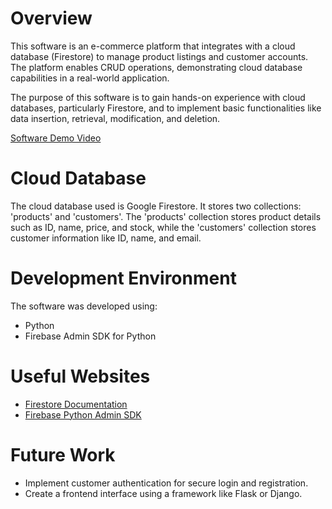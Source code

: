 # Overview

This software is an e-commerce platform that integrates with a cloud database (Firestore) to manage product listings and customer accounts. The platform enables CRUD operations, demonstrating cloud database capabilities in a real-world application.

The purpose of this software is to gain hands-on experience with cloud databases, particularly Firestore, and to implement basic functionalities like data insertion, retrieval, modification, and deletion.

[Software Demo Video](https://www.youtube.com/watch?v=ux6JrsJsIDk)

# Cloud Database

The cloud database used is Google Firestore. 
It stores two collections: 'products' and 'customers'. The 'products' collection stores product details such as ID, name, price, and stock, while the 'customers' collection stores customer information like ID, name, and email.

# Development Environment

The software was developed using:
- Python
- Firebase Admin SDK for Python

# Useful Websites

- [Firestore Documentation](https://firebase.google.com/docs/firestore)
- [Firebase Python Admin SDK](https://firebase.google.com/docs/admin/setup)

# Future Work

- Implement customer authentication for secure login and registration.
- Create a frontend interface using a framework like Flask or Django.
